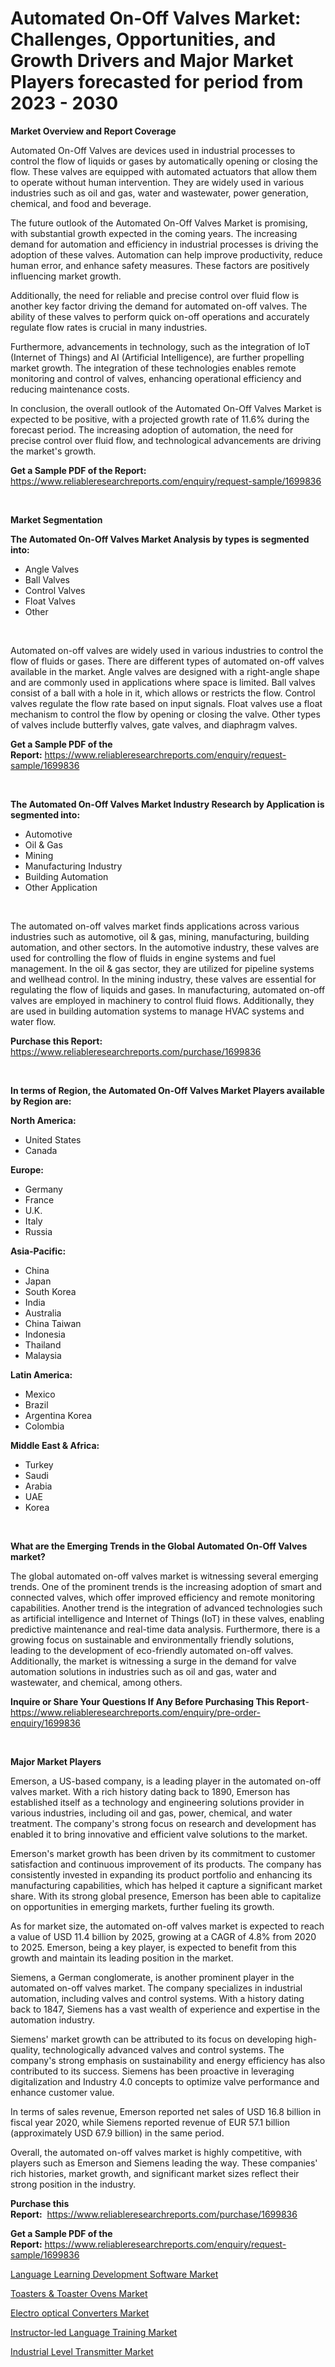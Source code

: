 <p><h1>Automated On-Off Valves Market: Challenges, Opportunities, and Growth Drivers and Major Market Players forecasted for period from 2023 - 2030</h1></p><p><strong>Market Overview and Report Coverage</strong></p>
<p><p>Automated On-Off Valves are devices used in industrial processes to control the flow of liquids or gases by automatically opening or closing the flow. These valves are equipped with automated actuators that allow them to operate without human intervention. They are widely used in various industries such as oil and gas, water and wastewater, power generation, chemical, and food and beverage.</p><p>The future outlook of the Automated On-Off Valves Market is promising, with substantial growth expected in the coming years. The increasing demand for automation and efficiency in industrial processes is driving the adoption of these valves. Automation can help improve productivity, reduce human error, and enhance safety measures. These factors are positively influencing market growth.</p><p>Additionally, the need for reliable and precise control over fluid flow is another key factor driving the demand for automated on-off valves. The ability of these valves to perform quick on-off operations and accurately regulate flow rates is crucial in many industries.</p><p>Furthermore, advancements in technology, such as the integration of IoT (Internet of Things) and AI (Artificial Intelligence), are further propelling market growth. The integration of these technologies enables remote monitoring and control of valves, enhancing operational efficiency and reducing maintenance costs.</p><p>In conclusion, the overall outlook of the Automated On-Off Valves Market is expected to be positive, with a projected growth rate of 11.6% during the forecast period. The increasing adoption of automation, the need for precise control over fluid flow, and technological advancements are driving the market's growth.</p></p>
<p><strong>Get a Sample PDF of the Report:</strong> <a href="https://www.reliableresearchreports.com/enquiry/request-sample/1699836">https://www.reliableresearchreports.com/enquiry/request-sample/1699836</a></p>
<p>&nbsp;</p>
<p><strong>Market Segmentation</strong></p>
<p><strong>The Automated On-Off Valves Market Analysis by types is segmented into:</strong></p>
<p><ul><li>Angle Valves</li><li>Ball Valves</li><li>Control Valves</li><li>Float Valves</li><li>Other</li></ul></p>
<p>&nbsp;</p>
<p><p>Automated on-off valves are widely used in various industries to control the flow of fluids or gases. There are different types of automated on-off valves available in the market. Angle valves are designed with a right-angle shape and are commonly used in applications where space is limited. Ball valves consist of a ball with a hole in it, which allows or restricts the flow. Control valves regulate the flow rate based on input signals. Float valves use a float mechanism to control the flow by opening or closing the valve. Other types of valves include butterfly valves, gate valves, and diaphragm valves.</p></p>
<p><strong>Get a Sample PDF of the Report:</strong>&nbsp;<a href="https://www.reliableresearchreports.com/enquiry/request-sample/1699836">https://www.reliableresearchreports.com/enquiry/request-sample/1699836</a></p>
<p>&nbsp;</p>
<p><strong>The Automated On-Off Valves Market Industry Research by Application is segmented into:</strong></p>
<p><ul><li>Automotive</li><li>Oil & Gas</li><li>Mining</li><li>Manufacturing Industry</li><li>Building Automation</li><li>Other Application</li></ul></p>
<p>&nbsp;</p>
<p><p>The automated on-off valves market finds applications across various industries such as automotive, oil & gas, mining, manufacturing, building automation, and other sectors. In the automotive industry, these valves are used for controlling the flow of fluids in engine systems and fuel management. In the oil & gas sector, they are utilized for pipeline systems and wellhead control. In the mining industry, these valves are essential for regulating the flow of liquids and gases. In manufacturing, automated on-off valves are employed in machinery to control fluid flows. Additionally, they are used in building automation systems to manage HVAC systems and water flow.</p></p>
<p><strong>Purchase this Report:</strong>&nbsp; <a href="https://www.reliableresearchreports.com/purchase/1699836">https://www.reliableresearchreports.com/purchase/1699836</a></p>
<p>&nbsp;</p>
<p><strong>In terms of Region, the Automated On-Off Valves Market Players available by Region are:</strong></p>
<p>
    <p> <strong> North America: </strong>
        <ul>
            <li>United States</li>
            <li>Canada</li>
        </ul>
        </p> 
    <p> <strong> Europe: </strong>
        <ul>
            <li>Germany</li>
            <li>France</li>
            <li>U.K.</li>
            <li>Italy</li>
            <li>Russia</li>
        </ul>
        </p> 
    <p> <strong> Asia-Pacific: </strong>
        <ul>
            <li>China</li>
            <li>Japan</li>
            <li>South Korea</li>
            <li>India</li>
            <li>Australia</li>
            <li>China Taiwan</li>
            <li>Indonesia</li>
            <li>Thailand</li>
            <li>Malaysia</li>
        </ul>
        </p> 
    <p> <strong> Latin America: </strong>
        <ul>
            <li>Mexico</li>
            <li>Brazil</li>
            <li>Argentina Korea</li>
            <li>Colombia</li>
        </ul>
        </p> 
    <p> <strong> Middle East & Africa: </strong>
        <ul>
            <li>Turkey</li>
            <li>Saudi</li>
            <li>Arabia</li>
            <li>UAE</li>
            <li>Korea</li>
        </ul>
    </p>
    </p>
<p>&nbsp;</p>
<p><strong>What are the Emerging Trends in the Global Automated On-Off Valves market?</strong></p>
<p><p>The global automated on-off valves market is witnessing several emerging trends. One of the prominent trends is the increasing adoption of smart and connected valves, which offer improved efficiency and remote monitoring capabilities. Another trend is the integration of advanced technologies such as artificial intelligence and Internet of Things (IoT) in these valves, enabling predictive maintenance and real-time data analysis. Furthermore, there is a growing focus on sustainable and environmentally friendly solutions, leading to the development of eco-friendly automated on-off valves. Additionally, the market is witnessing a surge in the demand for valve automation solutions in industries such as oil and gas, water and wastewater, and chemical, among others.</p></p>
<p><strong>Inquire or Share Your Questions If Any Before Purchasing This Report</strong>- <a href="https://www.reliableresearchreports.com/enquiry/pre-order-enquiry/1699836">https://www.reliableresearchreports.com/enquiry/pre-order-enquiry/1699836</a></p>
<p>&nbsp;</p>
<p><strong>Major Market Players</strong></p>
<p><p>Emerson, a US-based company, is a leading player in the automated on-off valves market. With a rich history dating back to 1890, Emerson has established itself as a technology and engineering solutions provider in various industries, including oil and gas, power, chemical, and water treatment. The company's strong focus on research and development has enabled it to bring innovative and efficient valve solutions to the market.</p><p>Emerson's market growth has been driven by its commitment to customer satisfaction and continuous improvement of its products. The company has consistently invested in expanding its product portfolio and enhancing its manufacturing capabilities, which has helped it capture a significant market share. With its strong global presence, Emerson has been able to capitalize on opportunities in emerging markets, further fueling its growth.</p><p>As for market size, the automated on-off valves market is expected to reach a value of USD 11.4 billion by 2025, growing at a CAGR of 4.8% from 2020 to 2025. Emerson, being a key player, is expected to benefit from this growth and maintain its leading position in the market.</p><p>Siemens, a German conglomerate, is another prominent player in the automated on-off valves market. The company specializes in industrial automation, including valves and control systems. With a history dating back to 1847, Siemens has a vast wealth of experience and expertise in the automation industry.</p><p>Siemens' market growth can be attributed to its focus on developing high-quality, technologically advanced valves and control systems. The company's strong emphasis on sustainability and energy efficiency has also contributed to its success. Siemens has been proactive in leveraging digitalization and Industry 4.0 concepts to optimize valve performance and enhance customer value.</p><p>In terms of sales revenue, Emerson reported net sales of USD 16.8 billion in fiscal year 2020, while Siemens reported revenue of EUR 57.1 billion (approximately USD 67.9 billion) in the same period.</p><p>Overall, the automated on-off valves market is highly competitive, with players such as Emerson and Siemens leading the way. These companies' rich histories, market growth, and significant market sizes reflect their strong position in the industry.</p></p>
<p><strong>Purchase this Report:</strong>&nbsp;&nbsp;<a href="https://www.reliableresearchreports.com/purchase/1699836">https://www.reliableresearchreports.com/purchase/1699836</a></p>
<p></p>
<p><strong>Get a Sample PDF of the Report:</strong>&nbsp;<a href="https://www.reliableresearchreports.com/enquiry/request-sample/1699836">https://www.reliableresearchreports.com/enquiry/request-sample/1699836</a></p>
<p><p><a href="https://medium.com/@jaremington56468/language-learning-development-software-market-trends-forecast-and-competitive-analysis-to-2030-10f9eb6316e4">Language Learning Development Software Market</a></p><p><a href="https://github.com/JameTravis/Market-Research-Report-List-2/blob/main/toasters-toaster-ovens-market.md">Toasters & Toaster Ovens Market</a></p><p><a href="https://www.linkedin.com/pulse/electro-optical-converters-market-research-report-provides-pww0e/">Electro optical Converters Market</a></p><p><a href="https://medium.com/@bradomar67436/instructor-led-language-training-market-size-reveals-the-best-marketing-channels-in-global-industry-3f743369b29a">Instructor-led Language Training Market</a></p><p><a href="https://github.com/RichRobinson5/Market-Research-Report-List-2/blob/main/industrial-level-transmitter-market.md">Industrial Level Transmitter Market</a></p></p>
